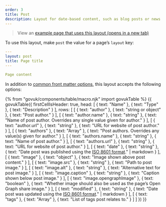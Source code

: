 ```yaml
---
order: 3
title: Post
description: Layout for date-based content, such as blog posts or news items.
---
```


> View an <a href="/example-layouts/post" target="_blank">example page that uses this layout (opens in a new tab)</a>

To use this layout, make `post` the value for a page’s `layout` key:

```yaml
---
layout: post
title: Page title
---

Page content
```

In addition to [common front matter options](/layouts#common-front-matter-options), this layout accepts the following options:

{% from "govuk/components/table/macro.njk" import govukTable %}
{{ govukTable({
  firstCellIsHeader: true,
  head: [
    { text: "Name" },
    { text: "Type" },
    { text: "Description" }
  ],
  rows: [
    [
      { text: "author" },
      { text: "string or object" },
      { text: "Post author." }
    ],
    [
      { text: "author.name" },
      { text: "string" },
      { text: "Name of post author. Overrides any single value given for author." }
    ],
    [
      { text: "author.url" },
      { text: "string" },
      { text: "URL for website of post author." }
    ],
    [
      { text: "authors" },
      { text: "Array" },
      { text: "Post authors. Overrides any value(s) given for author." }
    ],
    [
      { text: "authors.name" },
      { text: "string" },
      { text: "Name of post author." }
    ],
    [
      { text: "authors.url" },
      { text: "string" },
      { text: "URL for website of post author." }
    ],
    [
      { text: "date" },
      { text: "string" },
      { text: "Date post was published using the [ISO 8601 format](https://en.wikipedia.org/wiki/ISO_8601)." | markdown }
    ],
    [
      { text: "image" },
      { text: "object" },
      { text: "Image shown above post content." }
    ],
    [
      { text: "image.src" },
      { text: "string" },
      { text: "Path to post image." }
    ],
    [
      { text: "image.alt" },
      { text: "string" },
      { text: "Alternative text for post image." }
    ],
    [
      { text: "image.caption" },
      { text: "string" },
      { text: "Caption shown below post image." }
    ],
    [
      { text: "image.opengraphImage" },
      { text: "boolean" },
      { text: "Whether image should also be used as the page’s Open Graph share image." }
    ],
    [
      { text: "modified" },
      { text: "string" },
      { text: "Date post was updated using the [ISO 8601 format](https://en.wikipedia.org/wiki/ISO_8601)." | markdown }
    ],
    [
      { text: "tags" },
      { text: "Array" },
      { text: "List of tags post relates to." }
    ]
  ]
}) }}
